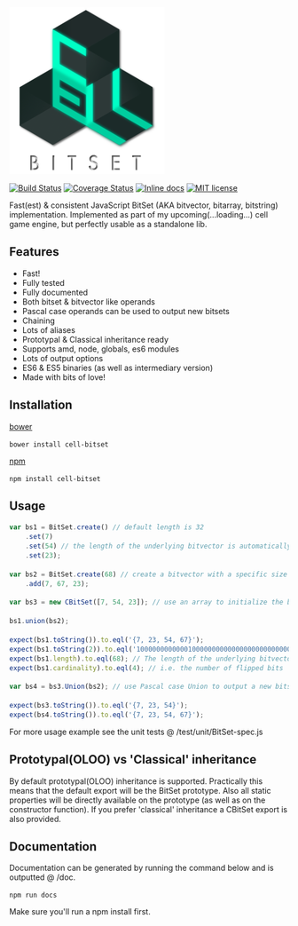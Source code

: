 <img src="https://github.com/unnoon/cell-bitset/raw/master/rsc/img/cell-bitset.png">

[![Build Status](https://travis-ci.org/unnoon/cell-bitset.svg?branch=dev)](http://inch-ci.org/github/unnoon/cell-bitset)
[![Coverage Status](https://coveralls.io/repos/github/unnoon/cell-bitset/badge.svg?branch=dev)](https://coveralls.io/github/unnoon/cell-bitset?branch=dev)
[![Inline docs](http://inch-ci.org/github/unnoon/cell-bitset.svg?branch=dev)](http://inch-ci.org/github/unnoon/cell-bitset)
[![MIT license](http://img.shields.io/badge/license-MIT-brightgreen.svg)](http://opensource.org/licenses/MIT)

Fast(est) & consistent JavaScript BitSet (AKA bitvector, bitarray, bitstring) implementation. Implemented as part of my upcoming(...loading...) cell game engine, but perfectly usable as a standalone lib.

## Features

- Fast! 
- Fully tested
- Fully documented
- Both bitset & bitvector like operands
- Pascal case operands can be used to output new bitsets
- Chaining
- Lots of aliases
- Prototypal & Classical inheritance ready
- Supports amd, node, globals, es6 modules
- Lots of output options
- ES6 & ES5 binaries (as well as intermediary version)
- Made with bits of love!

## Installation

[bower](http://bower.io)

`bower install cell-bitset`

[npm](https://www.npmjs.com)

`npm install cell-bitset`

## Usage

```js
var bs1 = BitSet.create() // default length is 32
    .set(7)
    .set(54) // the length of the underlying bitvector is automatically resized to 55
    .set(23);

var bs2 = BitSet.create(68) // create a bitvector with a specific size
    .add(7, 67, 23);

var bs3 = new CBitSet([7, 54, 23]); // use an array to initialize the bitset. Use the CBitSet export for classical inheritance.

bs1.union(bs2);

expect(bs1.toString()).to.eql('{7, 23, 54, 67}');
expect(bs1.toString(2)).to.eql('10000000000001000000000000000000000000000000100000000000000010000000'); // will output the bitstring
expect(bs1.length).to.eql(68); // The length of the underlying bitvector. The length of bs1 is automatically resized
expect(bs1.cardinality).to.eql(4); // i.e. the number of flipped bits

var bs4 = bs3.Union(bs2); // use Pascal case Union to output a new bitset and leave bs3 unchanged

expect(bs3.toString()).to.eql('{7, 23, 54}');
expect(bs4.toString()).to.eql('{7, 23, 54, 67}');
```

For more usage example see the unit tests @ /test/unit/BitSet-spec.js

## Prototypal(OLOO) vs 'Classical' inheritance

By default prototypal(OLOO) inheritance is supported. Practically this means that the default export will be the BitSet prototype. Also all static properties will be directly available on the prototype (as well as on the constructor function). If you prefer 'classical' inheritance a CBitSet export is also provided.

## Documentation

Documentation can be generated by running the command below and is outputted @ /doc.

`npm run docs`

Make sure you'll run a npm install first.

